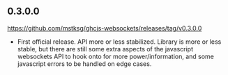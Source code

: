 0.3.0.0
-------
<https://github.com/mstksg/ghcjs-websockets/releases/tag/v0.3.0.0>

*   First official release.  API more or less stabilized.  Library is more or
    less stable, but there are still some extra aspects of the javascript
    websockets API to hook onto for more power/information, and some
    javascript errors to be handled on edge cases.

